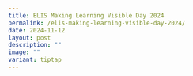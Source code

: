 ```yaml
---
title: ELIS Making Learning Visible Day 2024
permalink: /elis-making-learning-visible-day-2024/
date: 2024-11-12
layout: post
description: ""
image: ""
variant: tiptap
---
```

